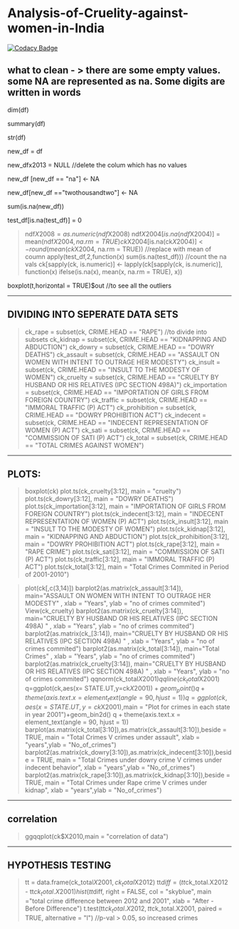 # Analysis-of-Cruelity-against-women-in-India

[![Codacy Badge](https://api.codacy.com/project/badge/Grade/6487145b125b4672b25dbaed48dbd939)](https://app.codacy.com/gh/navydhara79/Analysis-of-Cruelity-against-women-in-India?utm_source=github.com&utm_medium=referral&utm_content=navydhara79/Analysis-of-Cruelity-against-women-in-India&utm_campaign=Badge_Grade)


## what to clean - > there are some empty values. some NA are represented as na. Some digits are written in words



dim(df)

summary(df)

str(df)

new_df = df

new_dfx2013 = NULL 	//delete the colum which has no values

new_df [new_df == "na"] <- NA

new_df[new_df =="twothousandtwo"] <- NA

sum(is.na(new_df))


test_df[is.na(test_df)] = 0

> ndf$X2008 = as.numeric(ndf$X2008)
> ndf$X2004[is.na(ndf$X2004)] = mean(ndf$X2004, na.rm =TRUE)
ck$X2004[is.na(ck$X2004)] <- round(mean(ck$X2004, na.rm = TRUE)) //replace with mean of coumn
apply(test_df,2,function(x) sum(is.na(test_df))) //count the na vals
> ck[sapply(ck, is.numeric)] <- lapply(ck[sapply(ck, is.numeric)], function(x) ifelse(is.na(x), mean(x, na.rm = TRUE), x))

boxplot(t,horizontal = TRUE)$out //to see all the outliers



____________________________________________________________________________________________________________________________________________________________________________________________


## DIVIDING INTO SEPERATE DATA SETS

> ck_rape = subset(ck, CRIME.HEAD == "RAPE") //to divide into subsets
> ck_kidnap = subset(ck, CRIME.HEAD == "KIDNAPPING AND ABDUCTION")
> ck_dowry = subset(ck, CRIME.HEAD == "DOWRY DEATHS")
> ck_assault = subset(ck, CRIME.HEAD == "ASSAULT ON WOMEN WITH INTENT TO OUTRAGE HER MODESTY")
> ck_insult = subset(ck, CRIME.HEAD == "INSULT TO THE MODESTY OF WOMEN")
> ck_cruelty = subset(ck, CRIME.HEAD == "CRUELTY BY HUSBAND OR HIS RELATIVES (IPC SECTION 498A)")
> ck_importation = subset(ck, CRIME.HEAD == "IMPORTATION OF GIRLS FROM FOREIGN COUNTRY")
> ck_traffic = subset(ck, CRIME.HEAD == "IMMORAL TRAFFIC (P) ACT")
> ck_prohibition = subset(ck, CRIME.HEAD == "DOWRY PROHIBITION ACT")
> ck_indecent = subset(ck, CRIME.HEAD == "INDECENT REPRESENTATION OF WOMEN (P) ACT")
> ck_sati = subset(ck, CRIME.HEAD == "COMMISSION OF SATI (P) ACT")
> ck_total = subset(ck, CRIME.HEAD == "TOTAL CRIMES AGAINST WOMEN")


_________________________________________________________________________________________________________________________________________________________________________________________________

## PLOTS:

>boxplot(ck)
> plot.ts(ck_cruelty[3:12], main = "cruelty")
> plot.ts(ck_dowry[3:12], main = "DOWRY DEATHS")
> plot.ts(ck_importation[3:12], main = "IMPORTATION OF GIRLS FROM FOREIGN COUNTRY")
> plot.ts(ck_indecent[3:12], main = "INDECENT REPRESENTATION OF WOMEN (P) ACT")
> plot.ts(ck_insult[3:12], main = "INSULT TO THE MODESTY OF WOMEN")
> plot.ts(ck_kidnap[3:12], main = "KIDNAPPING AND ABDUCTION")
> plot.ts(ck_prohibition[3:12], main = "DOWRY PROHIBITION ACT")
> plot.ts(ck_rape[3:12], main = "RAPE CRIME")
> plot.ts(ck_sati[3:12], main = "COMMISSION OF SATI (P) ACT")
> plot.ts(ck_traffic[3:12], main = "IMMORAL TRAFFIC (P) ACT")
> plot.ts(ck_total[3:12], main = "Total Crimes Commited in Period of 2001-2010")


>plot(ck[,c(3,14)])
> barplot2(as.matrix(ck_assault[3:14]), main="ASSAULT ON WOMEN WITH INTENT TO OUTRAGE HER MODESTY" , xlab = "Years", ylab = "no of crimes commited")
> View(ck_cruelty)
> barplot2(as.matrix(ck_cruelty[3:14]), main="CRUELTY BY HUSBAND OR HIS RELATIVES (IPC SECTION 498A)	" , xlab = "Years", ylab = "no of crimes commited")
> barplot2(as.matrix(ck_[3:14]), main="CRUELTY BY HUSBAND OR HIS RELATIVES (IPC SECTION 498A)	" , xlab = "Years", ylab = "no of crimes commited")
> barplot2(as.matrix(ck_total[3:14]), main="Total Crimes" , xlab = "Years", ylab = "no of crimes commited")
> barplot2(as.matrix(ck_cruelty[3:14]), main="CRUELTY BY HUSBAND OR HIS RELATIVES (IPC SECTION 498A)	" , xlab = "Years", ylab = "no of crimes commited")
> qqnorm(ck_total$X2001)
> qqline(ck_total$X2001)
> q=ggplot(ck,aes(x= STATE.UT,y=ck$X2001))+geom_point()
> q + theme(axis.text.x = element_text(angle = 90, hjust = 1))
> q=ggplot(ck,aes(x= STATE.UT,y=ck$X2001),main = "Plot for crimes in each state in year 2001")+geom_bin2d()
> q + theme(axis.text.x = element_text(angle = 90, hjust = 1))
> barplot(as.matrix(ck_total[3:10]),as.matrix(ck_assault[3:10]),beside =  TRUE, main =  "Total Crimes V crimes under assault", xlab = "years",ylab = "No_of_crimes")
> barplot2(as.matrix(ck_dowry[3:10]),as.matrix(ck_indecent[3:10]),beside =  TRUE, main =  "Total Crimes under dowry crime V crimes under indecent behavior", xlab = "years",ylab = "No_of_crimes")
> barplot2(as.matrix(ck_rape[3:10]),as.matrix(ck_kidnap[3:10]),beside =  TRUE, main =  "Total Crimes under Rape crime V crimes under kidnap", xlab = "years",ylab = "No_of_crimes")


________________________________________________________________________________________________________________________________________________________________________________

## correlation

>ggqqplot(ck$X2010,main = "correlation of data")

________________________________________________________________________________________________________________________________________________________________________________________________________________

## HYPOTHESIS TESTING

> tt = data.frame(ck_total$X2001,ck_total$X2012)
> tt$diff = (tt$ck_total.X2012 - tt$ck_total.X2001)
> hist(tt$diff, right = FALSE, col = "skyblue", main ="total crime difference between 2012  and 2001", xlab = "After - Before Difference")
> t.test(tt$ck_total.X2012, tt$ck_total.X2001, paired = TRUE, alternative = "l") //p-val > 0.05, so increased crimes






